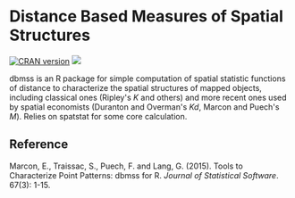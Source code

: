 # Distance Based Measures of Spatial Structures

[![CRAN version](http://www.r-pkg.org/badges/version/dbmss)](https://cran.r-project.org/package=dbmss)
[![](http://cranlogs.r-pkg.org/badges/dbmss)](http://cran.rstudio.com/web/packages/dbmss/index.html)

dbmss is an R package for simple computation of spatial statistic functions of distance to characterize the spatial structures
of mapped objects, including classical ones (Ripley's *K* and others) and more recent ones used by spatial economists 
(Duranton and Overman's *Kd*, Marcon and Puech's *M*). Relies on spatstat for some core calculation.

## Reference

Marcon, E., Traissac, S., Puech, F. and Lang, G. (2015). Tools to Characterize Point Patterns: dbmss for R. 
*Journal of Statistical Software*. 67(3): 1-15.
